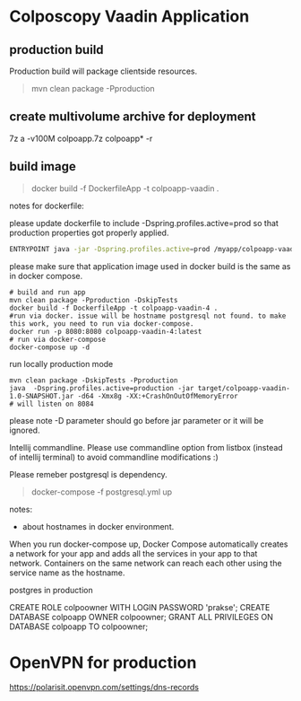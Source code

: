 # Colposcopy Vaadin Application



## production build
Production build will package clientside resources.

> mvn clean package -Pproduction

## create multivolume archive for deployment

7z a -v100M colpoapp.7z colpoapp\* -r




## build image

> docker build -f DockerfileApp -t colpoapp-vaadin .

notes for dockerfile:

please update dockerfile to include -Dspring.profiles.active=prod so that production properties got properly applied.
```bash
ENTRYPOINT java -jar -Dspring.profiles.active=prod /myapp/colpoapp-vaadin-1.0-SNAPSHOT.jar -d64 -Xmx8g -XX:+CrashOnOutOfMemoryError
```
please make sure that application image used in docker build is the same as in docker compose.


```
# build and run app
mvn clean package -Pproduction -DskipTests 
docker build -f DockerfileApp -t colpoapp-vaadin-4 .
#run via docker. issue will be hostname postgresql not found. to make this work, you need to run via docker-compose.
docker run -p 8080:8080 colpoapp-vaadin-4:latest
# run via docker-compose
docker-compose up -d
```

run locally production mode
```
mvn clean package -DskipTests -Pproduction
java  -Dspring.profiles.active=production -jar target/colpoapp-vaadin-1.0-SNAPSHOT.jar -d64 -Xmx8g -XX:+CrashOnOutOfMemoryError
# will listen on 8084
```

please note -D parameter should go before jar parameter or it will be ignored.

Intellij commandline. Please use commandline option from listbox (instead of intellij terminal) 
to avoid commandline modifications :) 

Please remeber postgresql is dependency.

> docker-compose -f postgresql.yml up

notes:

- about hostnames in docker environment. 

When you run docker-compose up, Docker Compose automatically creates a network for your app 
and adds all the services in your app to that network. 
Containers on the same network can reach each other using the service name 
as the hostname.


postgres in production

CREATE ROLE colpoowner WITH LOGIN PASSWORD 'prakse';
CREATE DATABASE colpoapp OWNER colpoowner;
GRANT ALL PRIVILEGES ON DATABASE colpoapp TO colpoowner;

# OpenVPN for production

https://polarisit.openvpn.com/settings/dns-records



